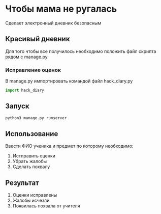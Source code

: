 # Чтобы мама не ругалась
Сделает электронный дневник безопасным

## Красивый дневник
Для того чтобы все получилось необходимо положить файл скрипта рядом с manage.py 
### Исправление оценок 
В manage.py импортировать командой файл hack_diary.py
```python
import hack_diary
```
## Запуск
```python 
python3 manage.py runserver
```
## Использование
Ввести ФИО ученика и предмет по которому необходимо:
1. Истправить оценки
1. Убрать жалобы
1. Сделать похвалу

## Результат
1. Оценки исправлены
1. Жалобы исчезли
1. Появилась похвала от учителя




 
